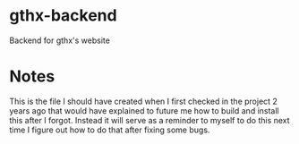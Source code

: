 # gthx-backend
Backend for gthx's website

# Notes
This is the file I should have created when I first checked in the project 2 years ago that
would have explained to future me how to build and install this after I forgot. Instead it
will serve as a reminder to myself to do this next time I figure out how to do that after
fixing some bugs.
